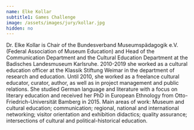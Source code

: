 ```yaml
---
name: Elke Kollar
subtitle1: Games Challenge
image: /assets/images/jury/kollar.jpg
hidden: no
--- 
```

Dr. Elke Kollar is Chair of the Bundesverband Museumspädagogik e.V. (Federal Association of Museum Education) and Head of the Communication Department and the Cultural Education Department at the Badisches Landesmuseum Karlsruhe. 2010-2019 she worked as a cultural education officer at the Klassik Stiftung Weimar in the department of research and education. Until 2010, she worked as a freelance cultural educator, curator, author, as well as in project management and public relations. She studied German language and literature with a focus on literary education and received her PhD in European Ethnology from Otto-Friedrich-Universität Bamberg in 2015. Main areas of work: Museum and cultural education; communication; regional, national and international networking; visitor orientation and exhibition didactics; quality assurance; intersections of cultural and political-historical education.
